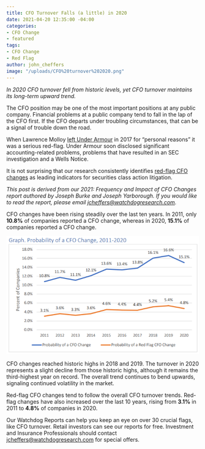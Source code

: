 ```yaml
---
title: CFO Turnover Falls (a little) in 2020
date: 2021-04-20 12:35:00 -04:00
categories:
- CFO Change
- featured
tags:
- CFO Change
- Red Flag
author: john_cheffers
image: "/uploads/CFO%20turnover%202020.png"
---
```


*In 2020 CFO turnover fell from historic levels, yet CFO turnover maintains its long-term upward trend.*

The CFO position may be one of the most important positions at any public company. Financial problems at a public company tend to fall in the lap of the CFO first. If the CFO departs under troubling circumstances, that can be a signal of trouble down the road.

When Lawrence Molloy [left Under Armour](https://blog.watchdogresearch.com/posts/under-armour-iii-major-cfo-change-a-warning-sign-of-litigation/) in 2017 for “personal reasons” it was a serious red-flag. Under Armour soon disclosed significant accounting-related problems, problems that have resulted in an SEC investigation and a Wells Notice.

It is not surprising that our research consistently identifies [red-flag CFO changes](https://blog.watchdogresearch.com/posts/six-leading-indicators-of-securities-litigation/) as leading indicators for securities class action litigation.

*This post is derived from our 2021: Frequency and Impact of CFO Changes report authored by Joseph Burke and Joseph Yarborough. If you would like to read the report, please email [jcheffers@watchdogresearch.com](mailto:jcheffers@watchdogresearch.com).*

CFO changes have been rising steadily over the last ten years. In 2011, only **10.8%** of companies reported a CFO change, whereas in 2020, **15.1%** of companies reported a CFO change.

![CFO turnover 2020.png](/uploads/CFO%20turnover%202020.png)

CFO changes reached historic highs in 2018 and 2019. The turnover in 2020 represents a slight decline from those historic highs, although it remains the third-highest year on record. The overall trend continues to bend upwards, signaling continued volatility in the market.

Red-flag CFO changes tend to follow the overall CFO turnover trends. Red-flag changes have also increased over the last 10 years, rising from **3.1%** in 2011 to **4.8%** of companies in 2020.

Our Watchdog Reports can help you keep an eye on over 30 crucial flags, like CFO turnover. Retail investors can see our reports for free. Investment and Insurance Professionals should contact [jcheffers@watchdogresearch.com](mailto:jcheffers@watchdogresearch.com) for special offers.